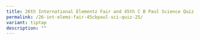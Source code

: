 ```yaml
---
title: 26th International Elementz Fair and 45th C B Paul Science Quiz 2025
permalink: /26-int-elemz-fair-45cbpaul-sci-quiz-25/
variant: tiptap
description: ""
---
```

